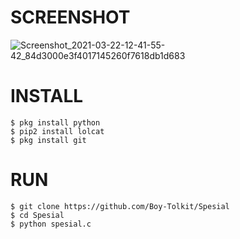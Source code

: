 # SCREENSHOT
![Screenshot_2021-03-22-12-41-55-42_84d3000e3f4017145260f7618db1d683](https://user-images.githubusercontent.com/80812572/111945508-6973d780-8b0c-11eb-8cc7-a9e02fc6e650.png)

# INSTALL
```
$ pkg install python
$ pip2 install lolcat
$ pkg install git
```
# RUN
```
$ git clone https://github.com/Boy-Tolkit/Spesial
$ cd Spesial
$ python spesial.c
```
